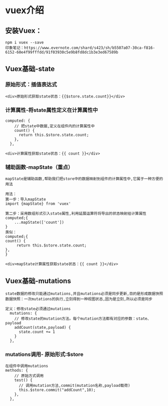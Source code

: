 # vuex介绍

## 安装Vuex：
```
npm i vuex --save
印象笔记：https://www.evernote.com/shard/s423/sh/b5507a07-30ca-f816-6152-60e4f99fffdd/91f03930c5e9b8fd8dc1b3e3ed67589b
```
## Vuex基础-state
### 原始形式：插值表达式
```
<div>原始形式获取state状态：{{$store.state.count}}</div>
```
### 计算属性-将state属性定义在计算属性中
```
computed: {
    // 把state中数据,定义在组件内的计算属性中
    count() {
      return this.$store.state.count;
    },
  },

<div>计算属性获取state状态：{{ count }}</div>
```
### 辅助函数-mapState（重点）
```
mapState是辅助函数,帮助我们把store中的数据映射到组件的计算属性中,它属于一种方便的用法

用法：
第一步：导入mapState
import {mapState} from 'vuex'

第二步：采用数组形式引入state属性,利用延展运算符将导出的状态映射给计算属性
computed;{
    ...mapState(['count'])
}
类似：
computed;{
count() {
     return this.$store.state.count;
},
}

<div>mapState计算属性获取state状态：{{ count }}</div>
```
## Vuex基础-mutations

```
state数据的修改只能通过mutations,并且mutations必须是同步更新,目的是形成数据快照
数据快照：一次mutations的执行,立刻得到一种视图状态,因为是立刻,所以必须是同步

定义：修改state必须通过mutations
  mutations: {
    // 修改state的mutation方法。每个mutation方法都有对应的参数：state、payload
    addCount(state,payload) {
      state.count += 1
    }
  },
```
### mutations调用- 原始形式:$store
```
在组件中调用mutations
methods: {
    // 原始方式调用
    test() {
      // 调用mutation方法,commit(mutation名称,payload载荷)
      this.$store.commit("addCount",10);
    },
  },
```
